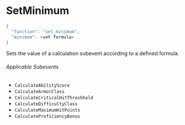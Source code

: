 # SetMinimum

```c#
{
  "function": "set_minimum",
  "minimum": <set formula>
}
```

Sets the value of a calculation subevent according to a defined formula.

###### Applicable Subevents
- `CalculateAbilityScore`
- `CalculateArmorClass`
- `CalculateCriticalHitThreshhold`
- `CalculateDifficultyClass`
- `CalculateMaximumHitPoints`
- `CalculateProficiencyBonus`